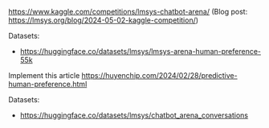 https://www.kaggle.com/competitions/lmsys-chatbot-arena/ (Blog post: https://lmsys.org/blog/2024-05-02-kaggle-competition/)

Datasets:  
- https://huggingface.co/datasets/lmsys/lmsys-arena-human-preference-55k

Implement this article https://huyenchip.com/2024/02/28/predictive-human-preference.html  

Datasets:  
- https://huggingface.co/datasets/lmsys/chatbot_arena_conversations  


